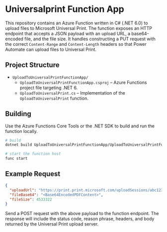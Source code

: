 # Universalprint Function App

This repository contains an Azure Function written in C# (.NET 6.0) to upload files to Microsoft Universal Print. The function exposes an HTTP endpoint that accepts a JSON payload with an upload URL, a base64-encoded file, and the file size. It handles constructing a PUT request with the correct `Content-Range` and `Content-Length` headers so that Power Automate can upload files to Universal Print.

## Project Structure

- `UploadToUniversalPrintFunctionApp/`
  - `UploadToUniversalPrintFunctionApp.csproj` – Azure Functions project file targeting .NET 6.
  - `UploadToUniversalPrint.cs` – Implementation of the `UploadToUniversalPrint` function.

## Building

Use the Azure Functions Core Tools or the .NET SDK to build and run the function locally.

```bash
# build
dotnet build UploadToUniversalPrintFunctionApp/UploadToUniversalPrintFunctionApp.csproj
```

```bash
# start the function host
func start
```

## Example Request

```json
{
  "uploadUrl": "https://print.print.microsoft.com/uploadSessions/abc123?tempauthtoken=xyz",
  "fileBase64": "<Base64EncodedPDFContent>",
  "fileSize": 4533322
}
```

Send a POST request with the above payload to the function endpoint. The response will include the status code, reason phrase, headers, and body returned by the Universal Print upload server.
